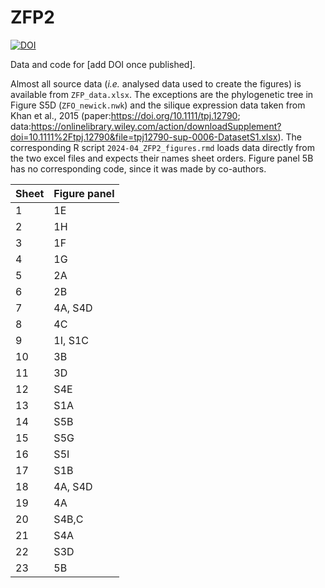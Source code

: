 # ZFP2

[![DOI](https://zenodo.org/badge/900957841.svg)](https://doi.org/10.5281/zenodo.14342515)

Data and code for [add DOI once published].

Almost all source data (*i.e.* analysed data used to create the figures) is available from `ZFP_data.xlsx`. 
The exceptions are the phylogenetic tree in Figure S5D (`ZFO_newick.nwk`) and the silique expression data taken from Khan et al., 2015 (paper:<https://doi.org/10.1111/tpj.12790>; data:<https://onlinelibrary.wiley.com/action/downloadSupplement?doi=10.1111%2Ftpj.12790&file=tpj12790-sup-0006-DatasetS1.xlsx>).
The corresponding R script `2024-04_ZFP2_figures.rmd` loads data directly from the two excel files and expects their names sheet orders.
Figure panel 5B has no corresponding code, since it was made by co-authors.

Sheet|Figure panel
-----|------------
1    |1E
2    |1H
3    |1F
4    |1G
5    |2A
6    |2B
7    |4A, S4D
8    |4C
9    |1I, S1C
10   |3B
11   |3D
12   |S4E
13   |S1A
14   |S5B
15   |S5G
16   |S5I
17   |S1B
18   |4A, S4D
19   |4A
20   |S4B,C
21   |S4A
22   |S3D
23   |5B


